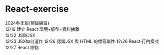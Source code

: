 # React-exercise
2024冬季班(預錄練習)  
12/19 建立 React 環境+版型+資料抽離  
12/22 JS與JSX  
12/23 JSX如何運作
12/26 認識JSX 與 HTML 的標籤屬性
12/26 React 行內樣式
12/27 React 除錯